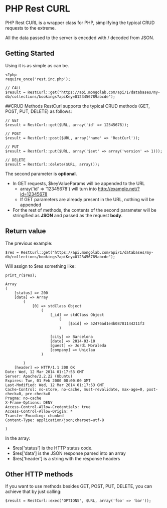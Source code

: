 PHP Rest CURL
=========
PHP Rest CURL is a wrapper class for PHP, simplifying the typical CRUD requests to the extreme.

All the data passed to the server is encoded with / decoded from JSON. 

## Getting Started
Using it is as simple as can be.

	<?php
	require_once('rest.inc.php');
	
	// CALL
	$result = RestCurl::get("https://api.mongolab.com/api/1/databases/my-db/collections/bookings?apiKey=0123456789abcde");

##CRUD Methods
RestCurl supports the typical CRUD methods (GET, POST, PUT, DELETE) as follows:

	// GET
	$result = RestCurl::get($URL, array('id' => 12345678));
	
	// POST
	$result = RestCurl::post($URL, array('name' => 'RestCurl'));
	
	// PUT
	$result = RestCurl::put($URL, array('$set' => array('version' => 1)));
	
	// DELETE
	$result = RestCurl::delete($URL, array());	

The second parameter is **optional**. 

* In GET requests, $keyValueParams will be appended to the URL
	* array('id' => '12345678') will turn into http://example.net/?id=12345678
	* If GET parameters are already present in the URL, nothing will be appended
* For the rest of methods, the contents of the second parameter will be stringified as **JSON** and passed as the request **body**. 

## Return value
The previous example:

	$res = RestCurl::get("https://api.mongolab.com/api/1/databases/my-db/collections/bookings?apiKey=0123456789abcde");

Will assign to $res something like:

	print_r($res);
	
    Array
    (
        [status] => 200
        [data] => Array
            (
                [0] => stdClass Object
                    (
                        [_id] => stdClass Object
                            (
                                [$oid] => 52476ad1e4b08781144211f3
                            )

                        [city] => Barcelona
                        [date] => 2014-03-10
                        [guest] => Jordi Moraleda
                        [company] => Uniclau
                    )

            )
        [header] => HTTP/1.1 200 OK
    Date: Wed, 12 Mar 2014 01:17:53 GMT
    Server: Apache/2.2.22 (Ubuntu)
    Expires: Tue, 01 Feb 2000 08:00:00 GMT
    Last-Modified: Wed, 12 Mar 2014 01:17:53 GMT
    Cache-Control: no-store, no-cache, must-revalidate, max-age=0, post-check=0, pre-check=0
    Pragma: no-cache
    X-Frame-Options: DENY
    Access-Control-Allow-Credentials: true
    Access-Control-Allow-Origin: *
    Transfer-Encoding: chunked
    Content-Type: application/json;charset=utf-8

    )

In the array: 

* $res['status'] is the HTTP status code.
* $res['data'] is the JSON response parsed into an array
* $res['header'] is a string with the response headers

## Other HTTP methods
If you want to use methods besides GET, POST, PUT, DELETE, you can achieve that by just calling:

	$result = RestCurl::exec('OPTIONS', $URL, array('foo' => 'bar'));

